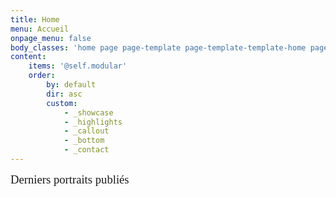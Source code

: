 ```yaml
---
title: Home
menu: Accueil
onpage_menu: false
body_classes: 'home page page-template page-template-template-home page-template-template-home-php group-blog'
content:
    items: '@self.modular'
    order:
        by: default
        dir: asc
        custom:
            - _showcase
            - _highlights
            - _callout
            - _bottom
            - _contact
---
```


<p><span style="font-size: 14pt; font-family: 'Raleway Regular';">Derniers portraits publi&eacute;s</span></p>